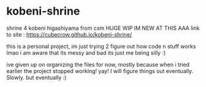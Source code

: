 # kobeni-shrine
shrine 4 kobeni higashiyama from csm HUGE WIP IM NEW AT THIS AAA
link to site : https://cubecrow.github.io/kobeni-shrine/


this is a personal project, im just trying 2 figure out how code n stuff works lmao
i am aware that its messy and bad its just me being silly :)


ive given up on organizing the files for now, mostly because when i tried earlier the project stopped working! yay!
I will figure things out eventually. Slowly. but eventually :)
